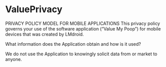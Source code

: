 # ValuePrivacy

PRIVACY POLICY MODEL FOR MOBILE APPLICATIONS
This privacy policy governs your use of the software application (“Value My Poop”) for mobile devices that was created by LMdroid.

 
What information does the Application obtain and how is it used?

We do not use the Application to knowingly solicit data from or market to anyone.
